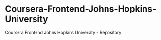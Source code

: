 # Coursera-Frontend-Johns-Hopkins-University
Coursera Frontend Johns Hopkins University - Repository
